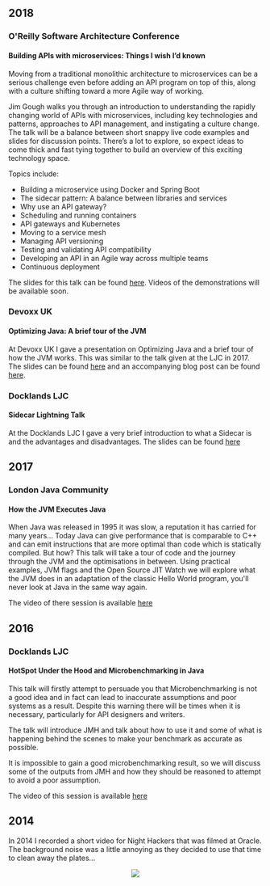 ## 2018

### O'Reilly Software Architecture Conference
#### Building APIs with microservices: Things I wish I’d known

Moving from a traditional monolithic architecture to microservices can be a serious challenge even before adding an API program on top of this, along with a culture shifting toward a more Agile way of working.

Jim Gough walks you through an introduction to understanding the rapidly changing world of APIs with microservices, including key technologies and patterns, approaches to API management, and instigating a culture change. 
The talk will be a balance between short snappy live code examples and slides for discussion points. 
There’s a lot to explore, so expect ideas to come thick and fast tying together to build an overview of this exciting technology space.

Topics include:

* Building a microservice using Docker and Spring Boot
* The sidecar pattern: A balance between libraries and services
* Why use an API gateway?
* Scheduling and running containers
* API gateways and Kubernetes
* Moving to a service mesh
* Managing API versioning
* Testing and validating API compatibility
* Developing an API in an Agile way across multiple teams
* Continuous deployment

The slides for this talk can be found [here](assets/slide-decks/api-microservices.pdf).
Videos of the demonstrations will be available soon.

### Devoxx UK
#### Optimizing Java: A brief tour of the JVM

At Devoxx UK I gave a presentation on Optimizing Java and a brief tour of how the JVM works. 
This was similar to the talk given at the LJC in 2017.
The slides can be found [here](/assets/slide-decks/optimizing-java.pdf) and an accompanying blog post can be found [here](/blog/2018/05/11/optimizing-java).


### Docklands LJC
#### Sidecar Lightning Talk

At the Docklands LJC I gave a very brief introduction to what a Sidecar is and the advantages and disadvantages.
The slides can be found [here](/assets/slide-decks/sidecar.pdf)

## 2017

### London Java Community
#### How the JVM Executes Java

When Java was released in 1995 it was slow, a reputation it has carried for many years... 
Today Java can give performance that is comparable to C++ and can emit instructions that are more optimal than code which is statically compiled. 
But how? This talk will take a tour of code and the journey through the JVM and the optimisations in between. 
Using practical examples, JVM flags and the Open Source JIT Watch we will explore what the JVM does in an adaptation of the classic Hello World program, 
you'll never look at Java in the same way again.

The video of there session is available [here](https://skillsmatter.com/skillscasts/10565-how-the-jvm-executes-java#video)

## 2016

### Docklands LJC
#### HotSpot Under the Hood and Microbenchmarking in Java

This talk will firstly attempt to persuade you that Microbenchmarking is not a good idea and in fact can lead to inaccurate 
assumptions and poor systems as a result. 
Despite this warning there will be times when it is necessary, particularly for API designers and writers.

The talk will introduce JMH and talk about how to use it and some of what is happening behind the scenes to make your 
benchmark as accurate as possible.

It is impossible to gain a good microbenchmarking result, so we will discuss some of the outputs from JMH and how 
they should be reasoned to attempt to avoid a poor assumption.

The video of this session is available [here](https://docklandsljc.uk/2016/06/hotspot-hood-microbenchmarking-java.html)

## 2014 

In 2014 I recorded a short video for Night Hackers that was filmed at Oracle. 
The background noise was a little annoying as they decided to use that time to clean away the plates... 

<div align="center">
  <a href="https://www.youtube.com/watch?v=OIg9lNpMJew"><img src="https://img.youtube.com/vi/OIg9lNpMJew/0.jpg"></a>
</div>